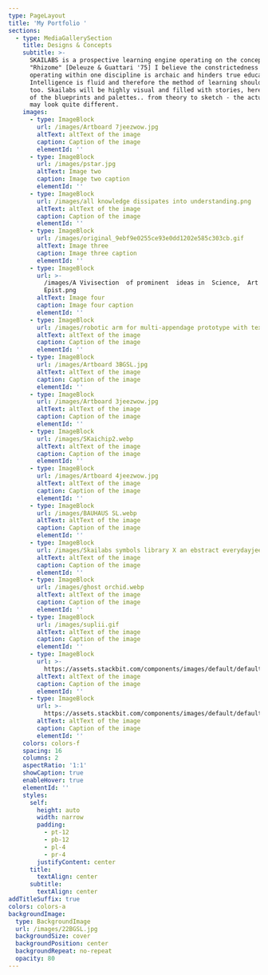 ```yaml
---
type: PageLayout
title: 'My Portfolio '
sections:
  - type: MediaGallerySection
    title: Designs & Concepts
    subtitle: >-
      SKAILABS is a prospective learning engine operating on the concept of
      "Rhizome" [Deleuze & Guattari '75] I believe the constrictedness of
      operating within one discipline is archaic and hinders true education.
      Intelligence is fluid and therefore the method of learning should be such
      too. Skailabs will be highly visual and filled with stories, here are some
      of the blueprints and palettes.. from theory to sketch - the actual engine
      may look quite different.
    images:
      - type: ImageBlock
        url: /images/Artboard 7jeezwow.jpg
        altText: altText of the image
        caption: Caption of the image
        elementId: ''
      - type: ImageBlock
        url: /images/pstar.jpg
        altText: Image two
        caption: Image two caption
        elementId: ''
      - type: ImageBlock
        url: /images/all knowledge dissipates into understanding.png
        altText: altText of the image
        caption: Caption of the image
        elementId: ''
      - type: ImageBlock
        url: /images/original_9ebf9e0255ce93e0dd1202e585c303cb.gif
        altText: Image three
        caption: Image three caption
        elementId: ''
      - type: ImageBlock
        url: >-
          /images/A Vivisection  of prominent  ideas in  Science,  Art and 
          Epist.png
        altText: Image four
        caption: Image four caption
        elementId: ''
      - type: ImageBlock
        url: /images/robotic arm for multi-appendage prototype with text.jpg
        altText: altText of the image
        caption: Caption of the image
        elementId: ''
      - type: ImageBlock
        url: /images/Artboard 3BGSL.jpg
        altText: altText of the image
        caption: Caption of the image
        elementId: ''
      - type: ImageBlock
        url: /images/Artboard 3jeezwow.jpg
        altText: altText of the image
        caption: Caption of the image
        elementId: ''
      - type: ImageBlock
        url: /images/SKaichip2.webp
        altText: altText of the image
        caption: Caption of the image
        elementId: ''
      - type: ImageBlock
        url: /images/Artboard 4jeezwow.jpg
        altText: altText of the image
        caption: Caption of the image
        elementId: ''
      - type: ImageBlock
        url: /images/BAUHAUS SL.webp
        altText: altText of the image
        caption: Caption of the image
        elementId: ''
      - type: ImageBlock
        url: /images/Skailabs symbols library X an ebstract everydayjeezwow.jpg
        altText: altText of the image
        caption: Caption of the image
        elementId: ''
      - type: ImageBlock
        url: /images/ghost orchid.webp
        altText: altText of the image
        caption: Caption of the image
        elementId: ''
      - type: ImageBlock
        url: /images/suplii.gif
        altText: altText of the image
        caption: Caption of the image
        elementId: ''
      - type: ImageBlock
        url: >-
          https://assets.stackbit.com/components/images/default/default-image.png
        altText: altText of the image
        caption: Caption of the image
        elementId: ''
      - type: ImageBlock
        url: >-
          https://assets.stackbit.com/components/images/default/default-image.png
        altText: altText of the image
        caption: Caption of the image
        elementId: ''
    colors: colors-f
    spacing: 16
    columns: 2
    aspectRatio: '1:1'
    showCaption: true
    enableHover: true
    elementId: ''
    styles:
      self:
        height: auto
        width: narrow
        padding:
          - pt-12
          - pb-12
          - pl-4
          - pr-4
        justifyContent: center
      title:
        textAlign: center
      subtitle:
        textAlign: center
addTitleSuffix: true
colors: colors-a
backgroundImage:
  type: BackgroundImage
  url: /images/22BGSL.jpg
  backgroundSize: cover
  backgroundPosition: center
  backgroundRepeat: no-repeat
  opacity: 80
---
```

